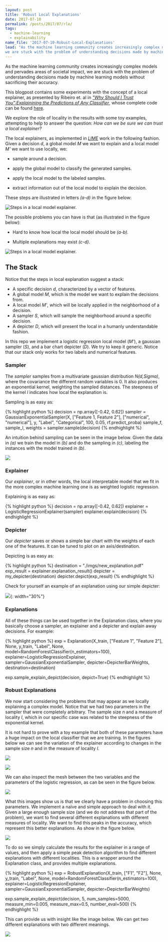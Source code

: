 ```yaml
---
layout: post
title: 'Robust Local Explanations'
date: 2017-07-10
permalink: /posts/2017/07/rle/
tags:
  - machine-learning
  - explainability
name_file: '2017-07-10-Robust-Local-Explanations'
lead: "As the machine learning community creates increasingly complex models and pervades areas of societal impact, 
we are stuck with the problem of understanding decisions made by machine learning models without sacrificing their accuracy."
---
```


As the machine learning community creates increasingly complex models and pervades areas of societal impact, 
we are stuck with the problem of understanding decisions made by machine learning models without sacrificing their accuracy.

This blogpost contains some experiments with the concept of a local explainer, as presented by Ribeiro et. al in 
*["Why Should I Trust You":Explainining the Predictions of Any Classifier](https://arxiv.org/abs/1602.04938)*, whose complete code can be found [here](https://github.com/manoelhortaribeiro/RLE).

We explore the role of locality in the results with some toy examples, attempting to help to answer the question: 
*How can we be sure we can trust a local explainer?*

The local explainers, as implemented in *[LIME](https://github.com/marcotcr/lime)* work in the following fashion. Given a decision *d*, a global model *M* we want to explain and a local model *M'* we want to use locally, we:

- sample around a decision.

- apply the global model to classify the generated samples.

- apply the local model to the labeled samples.

- extract information out of the local model to explain the decision. 

These steps are illustrated in letters *(a-d)* in the figure below:

 ![Steps in a local model explainer.](https://raw.githubusercontent.com/manelhr/RLE/master/tests/imgs/_steps.png)
 
 The possible problems you can have is that (as illustrated in the figure below):
  
- Hard to know how local the local model should be *(a-b)*.
 
- Multiple explanations may exist *(c-d)*.
  
![Steps in a local model explainer.](https://raw.githubusercontent.com/manelhr/RLE/master/tests/imgs/_models.png)
 
## The Stack
 
 Notice that the steps in local explanation suggest a stack:
 
- A specific decision *d*, characterized by a vector of features.
- A global model *M*, which is the model we want to explain the decisions from.
- A local model *M'*, which will be locally applied in the neighborhood of a decision.
- A sampler *S*, which will sample the neighborhood around a specific decision.
- A depicter *D*, which will present the local in a humanly understandable fashion.

In this repo we implement a logistic regression local model (*M'*), a gaussian sampler (*S*), and a bar chart depicter (*D*). We try to keep it generic. Notice that our stack only works for two labels and numerical features.

### Sampler

The *sampler* samples from a multivariate gaussian distribution *N(d,Sigma)*, where the covariance the different random variables is 0. It also produces an exponential kernel, weighting the sampled distances. The steepness of the kernel *l* indicates how local the explanation is.
 
 Sampling is as easy as:
 
{% highlight python %}
decision = np.array([-0.42, 0.62])
sampler = GaussianExponentialSampler(X, ["Feature 1, Feature 2"], ["numerical", "numerical"],
                                     y, "Label", "Categorical",
                                     100, 0.05,
                                     rf.predict_proba)
sample_f, sample_l, weights = sampler.sample(decision)
{% endhighlight %}

An intuition behind sampling can be seen in the image below. Given the data in *(a)* we train the model in *(b)* and do the sampling in *(c)*, labeling the instances with the model trained in *(b)*.

![](https://raw.githubusercontent.com/manelhr/RLE/master/tests/imgs/_gaussian_exponential_sampler.png)
 
### Explainer

Our *explainer*, or in other words, the local interpretable model that we fit in the more complex machine learning one is as weighted logistic regression. 

Explaining is as easy as:

{% highlight python %}
decision = np.array([-0.42, 0.62])
explainer = LogisticRegressionExplainer(sampler)
explainer.explain(decision)
{% endhighlight %}

### Depicter

Our *depicter* saves or shows a simple bar chart with the weights of each one of the features. It can be tuned to plot on an axis/destination.

Depicting is as easy as:

{% highlight python %}
destination = "./imgs/new_explanation.pdf"
exp_result = explainer.explanation_result()
depicter = my_depicter(destination)
depicter.depict(exp_result)
{% endhighlight %}

Check for yourself an example of an explanation using our simple depicter:


![](https://raw.githubusercontent.com/manelhr/RLE/master/tests/imgs/_depicter.png){: width="30%"}

### Explanations

All of these things can be used together in the Explanation class, where you basically choose a sampler, an explainer and a depicter and explain away decisions. For example:

{% highlight python %}
exp = Explanation(X_train, ["Feature 1", "Feature 2"], None,
                  y_train, "Label", None,
                  model=RandomForestClassifier(n_estimators=100),
                  explainer=LogisticRegressionExplainer,
                  sampler=GaussianExponentialSampler,
                  depicter=DepicterBarWeights,
                  destination=destination)

exp.sample_explain_depict(decision, depict=True)
{% endhighlight %}

### Robust Explanations

We now start considering the problems that may appear as we locally explaining a complex model. Notice that we had two parameters in the sampler that were completely arbitrary. The sample size *n* and a measure of locality *l*, which in our specific case was related to the steepness of the exponential kernel. 

It is not hard to prove with a toy example that both of these parameters have a huge impact on the local classifier that we are training. In the figures below we can see the variation of the explainer according to changes in the sample size *n* and in the measure of locality *l*.

![](https://raw.githubusercontent.com/manelhr/RLE/master/tests/imgs/_logistic_regression_explainer_neighborhood.png)
 
![](https://raw.githubusercontent.com/manelhr/RLE/master/tests/imgs/_logistic_regression_explainer_sampling.png)
 
 
 We can also inspect the mesh between the two variables and the parameters of the logistic regression, as can be seen in the figure below.
 
 ![](https://raw.githubusercontent.com/manelhr/RLE/master/tests/imgs/_logistic_regression_explainer_variation.png)
 
 What this images show us is that we clearly have a problem in choosing this parameters. We implement a naïve and simple approach to deal with it. Given a large enough sample size (and we do not address that part of the problem), we want to find several different explanations with different measures of locality. We want to find this peaks in the accuracy, which represent this better explanations. As show in the figure below.


<img src="https://raw.githubusercontent.com/manelhr/RLE/master/tests/imgs/_intuition.png" >

To do so we simply calculate the results for the explainer in a range of values, and then apply a simple peak detection algorithm to find different explanations with different localities. This is a wrapper around the Explanation class, and provides multiple explanations.

{% highlight python %}
exp = RobustExplanation(X_train, ["F1", "F2"], None,
                        y_train, "Label", None,
                        model=RandomForestClassifier(n_estimators=100),
                        explainer=LogisticRegressionExplainer,
                        sampler=GaussianExponentialSampler,
                        depicter=DepicterBarWeights)

exp.sample_explain_depict(decision, 5, 
  num_samples=5000, measure_min=0.005, 
  measure_max=0.5, number_eval=500)
{% endhighlight %}


This can provide us with insight like the image below. 
We can get two different explanations with two different meanings. 

 ![](https://raw.githubusercontent.com/manelhr/RLE/master/tests/imgs/_test_logistic_regression_robust_explanation_3.png)


